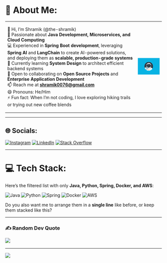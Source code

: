# 💫 About Me:
<table>
  <tr>
    <td>

👋 Hi, I’m Shramik (@the-shramik)  
👀 Passionate about **Java Development, Microservices, and Cloud Computing**  
💻 Experienced in **Spring Boot development**, leveraging **Spring AI** and **LangChain** to create AI-powered solutions, and deploying them as **scalable, production-grade systems**  
🌱 Currently learning **System Design** to architect efficient backend systems  
💼 Open to collaborating on **Open Source Projects** and **Enterprise Application Development**  
📫 Reach me at **shramik0076@gmail.com**  
😄 Pronouns: He/Him  
⚡ Fun fact: When I’m not coding, I love exploring hiking trails or trying out new coffee blends  

   </td>
   <td align="center">
     <img src="https://github.com/the-shramik/the-shramik/blob/master/Astronaut%20https___dribbble_com_shots_3036187-Astronaut%20%23digitalart%20%23art%20%23graphics%20%23graphicdesign%20%23design%20%23illustration%20%23animation%20%23vector%20%23dribbble.gif" width="300" alt="Astronaut GIF"/>
   </td>
  </tr>
</table>

---
<!-- Profile generated with ❤️ by GPRM -->
## 🌐 Socials:
[![Instagram](https://img.shields.io/badge/Instagram-%23E4405F.svg?logo=Instagram&logoColor=white)](https://www.instagram.com/http._shramik/) 
[![LinkedIn](https://img.shields.io/badge/LinkedIn-%230077B5.svg?logo=linkedin&logoColor=white)](https://www.linkedin.com/in/shramik-masti-5bb3a1212/)
[![Stack Overflow](https://img.shields.io/badge/Stack%20Overflow-F58025?logo=stackoverflow&logoColor=white)](https://stackoverflow.com/users/20370773/shramik-masti?tab=profile)

---
# 💻 Tech Stack:
Here’s the filtered list with only **Java, Python, Spring, Docker, and AWS**:

![Java](https://img.shields.io/badge/java-%23ED8B00.svg?style=for-the-badge\&logo=openjdk\&logoColor=white) 
![Python](https://img.shields.io/badge/python-3670A0?style=for-the-badge\&logo=python\&logoColor=ffdd54) 
![Spring](https://img.shields.io/badge/spring-%236DB33F.svg?style=for-the-badge\&logo=spring\&logoColor=white) 
![Docker](https://img.shields.io/badge/docker-%230db7ed.svg?style=for-the-badge\&logo=docker\&logoColor=white) 
![AWS](https://img.shields.io/badge/AWS-%23FF9900.svg?style=for-the-badge\&logo=amazon-aws\&logoColor=white)


Do you also want me to arrange them in a **single line** like before, or keep them stacked like this?

---
### ✍️ Random Dev Quote
![](https://quotes-github-readme.vercel.app/api?type=horizontal&theme=radical)

---
[![](https://visitcount.itsvg.in/api?id=the-shramik&icon=0&color=0)](https://visitcount.itsvg.in)

<!-- Proudly created with GPRM ( https://gprm.itsvg.in ) -->
